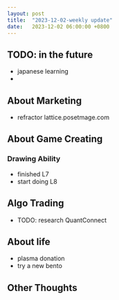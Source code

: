 ```yaml
---
layout: post
title:  "2023-12-02-weekly update"
date:   2023-12-02 06:00:00 +0800
---
```


## TODO: in the future
* japanese learning
* 


## About Marketing
* refractor lattice.posetmage.com

## About Game Creating

### Drawing Ability
* finished L7
* start doing L8

## Algo Trading
* TODO: research QuantConnect

## About life
* plasma donation
* try a new bento

## Other Thoughts
